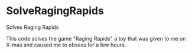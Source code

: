 # SolveRagingRapids
Solves Raging Rapids

This code solves the game "Raging Rapids" a toy that was given to me on X-mas and caused me to obsess for a few hours.

